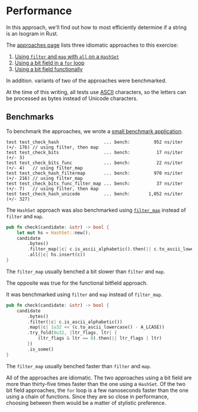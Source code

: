 # Performance

In this approach, we'll find out how to most efficiently determine if a string is an Isogram in Rust.

The [approaches page][approaches] lists three idiomatic approaches to this exercise:

1. [Using `filter` and `map` with `all` on a `HashSet`][approach-filter-all]
2. [Using a bit field in a `for` loop][approach-bitfield]
3. [Using a bit field functionally][approach-bitfield-func]

In addition. variants of two of the approaches were benchmarked.

At the time of this writing, all tests use [ASCII][ascii] characters, so the letters can be processed as bytes instead of Unicode characters.

## Benchmarks

To benchmark the approaches, we wrote a [small benchmark application][benchmark-application].

```
test test_check_hash                 ... bench:         952 ns/iter (+/- 176) // using filter, then map
test test_check_bits                 ... bench:          17 ns/iter (+/- 3)
test test_check_bits_func            ... bench:          22 ns/iter (+/- 4)   // using filter_map
test test_check_hash_filtermap       ... bench:         970 ns/iter (+/- 216) // using filter_map
test test_check_bits_func_filter_map ... bench:          37 ns/iter (+/- 7)   // using filter, then map
test test_check_hash_unicode         ... bench:       1,052 ns/iter (+/- 327)
```

The `HashSet` approach was also benchmarked using [`filter_map`][filter-map] instead of `filter` and `map`.

```rust
pub fn check(candidate: &str) -> bool {
    let mut hs = HashSet::new();
    candidate
        .bytes()
        .filter_map(|c| c.is_ascii_alphabetic().then(|| c.to_ascii_lowercase()))
        .all(|c| hs.insert(c))
}
```

The `filter_map` usually benched a bit slower than `filter` and `map`.

The opposite was true for the functional bitfield approach.

It was benchmarked using `filter` and `map` instead of `filter_map`.

```rust
pub fn check(candidate: &str) -> bool {
    candidate
        .bytes()
        .filter(|c| c.is_ascii_alphabetic())
        .map(|c| 1u32 << (c.to_ascii_lowercase() - A_LCASE))
        .try_fold(0u32, |ltr_flags, ltr| {
            (ltr_flags & ltr == 0).then(|| ltr_flags | ltr)
        })
        .is_some()
}
```

The `filter_map` usually benched faster than `filter` and `map`.

All of the approaches are idiomatic.
The two approaches using a bit field are more than thirty-five times faster than the one using a `HashSet`.
Of the two bit field approaches, the `for` loop is a few nanoseconds faster than the one using a chain of functions.
Since they are so close in performance, choosing between them would be a matter of stylistic preference.

[approaches]: https://exercism.org/tracks/rust/exercises/isogram/approaches
[approach-filter-all]: https://exercism.org/tracks/rust/exercises/isogram/approaches/filter-all
[approach-bitfield]: https://exercism.org/tracks/rust/exercises/isogram/approaches/bitfield
[approach-bitfield-func]: https://exercism.org/tracks/rust/exercises/isogram/approaches/bitfield-func
[benchmark-application]: https://github.com/exercism/rust/blob/main/exercises/practice/isogram/.articles/performance/code/main.rs
[ascii]: https://www.asciitable.com/
[filter-map]: https://doc.rust-lang.org/std/iter/trait.Iterator.html#method.filter_map
